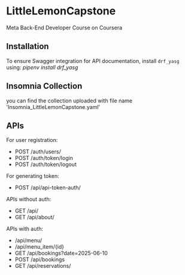 # LittleLemonCapstone
Meta Back-End Developer Course on Coursera

## Installation
To ensure Swagger integration for API documentation, install `drf_yasg` using:
*pipenv install drf_yasg*

## Insomnia Collection
you can find the collection uploaded with file name 'Insomnia_LittleLemonCapstone.yaml'

## APIs
For user registration:
  - POST  /auth/users/
  - POST  /auth/token/login
  - POST  /auth/token/logout

For generating token:
  - POST /api/api-token-auth/
    
APIs without auth:
  - GET  /api/
  - GET  /api/about/
    
APIs with auth:
  - /api/menu/
  - /api/menu_item/{id}
  - GET   /api/bookings?date=2025-06-10
  - POST  /api/bookings
  - GET   /api/reservations/

